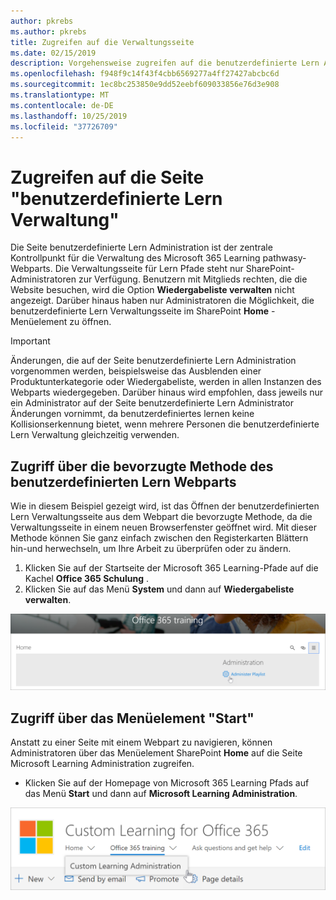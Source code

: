 ```yaml
---
author: pkrebs
ms.author: pkrebs
title: Zugreifen auf die Verwaltungsseite
ms.date: 02/15/2019
description: Vorgehensweise zugreifen auf die benutzerdefinierte Lern Administratorseite über das Webpart oder das Menü
ms.openlocfilehash: f948f9c14f43f4cbb6569277a4ff27427abcbc6d
ms.sourcegitcommit: 1ec8bc253850e9dd52eebf609033856e76d3e908
ms.translationtype: MT
ms.contentlocale: de-DE
ms.lasthandoff: 10/25/2019
ms.locfileid: "37726709"
---
```

# <a name="access-the-custom-learning-administration-page"></a>Zugreifen auf die Seite "benutzerdefinierte Lern Verwaltung"

Die Seite benutzerdefinierte Lern Administration ist der zentrale Kontrollpunkt für die Verwaltung des Microsoft 365 Learning pathwasy-Webparts. Die Verwaltungsseite für Lern Pfade steht nur SharePoint-Administratoren zur Verfügung. Benutzern mit Mitglieds rechten, die die Website besuchen, wird die Option **Wiedergabeliste verwalten** nicht angezeigt. Darüber hinaus haben nur Administratoren die Möglichkeit, die benutzerdefinierte Lern Verwaltungsseite im SharePoint **Home** -Menüelement zu öffnen.  

> [!IMPORTANT]
> Änderungen, die auf der Seite benutzerdefinierte Lern Administration vorgenommen werden, beispielsweise das Ausblenden einer Produktunterkategorie oder Wiedergabeliste, werden in allen Instanzen des Webparts wiedergegeben. Darüber hinaus wird empfohlen, dass jeweils nur ein Administrator auf der Seite benutzerdefinierte Lern Administrator Änderungen vornimmt, da benutzerdefiniertes lernen keine Kollisionserkennung bietet, wenn mehrere Personen die benutzerdefinierte Lern Verwaltung gleichzeitig verwenden.  

## <a name="access-from-the-custom-learning-web-part---preferred-method"></a>Zugriff über die bevorzugte Methode des benutzerdefinierten Lern Webparts
Wie in diesem Beispiel gezeigt wird, ist das Öffnen der benutzerdefinierten Lern Verwaltungsseite aus dem Webpart die bevorzugte Methode, da die Verwaltungsseite in einem neuen Browserfenster geöffnet wird. Mit dieser Methode können Sie ganz einfach zwischen den Registerkarten Blättern hin-und herwechseln, um Ihre Arbeit zu überprüfen oder zu ändern.  

1. Klicken Sie auf der Startseite der Microsoft 365 Learning-Pfade auf die Kachel **Office 365 Schulung** .
2. Klicken Sie auf das Menü **System** und dann auf **Wiedergabeliste verwalten**. 

![CG-adminaccbtn. png](media/cg-adminaccbtn.png)

## <a name="access-from-the-home-menu-item"></a>Zugriff über das Menüelement "Start"
Anstatt zu einer Seite mit einem Webpart zu navigieren, können Administratoren über das Menüelement SharePoint **Home** auf die Seite Microsoft Learning Administration zugreifen. 

- Klicken Sie auf der Homepage von Microsoft 365 Learning Pfads auf das Menü **Start** und dann auf **Microsoft Learning Administration**.

![CG-adminaccmenu. png](media/cg-adminaccmenu.png)
